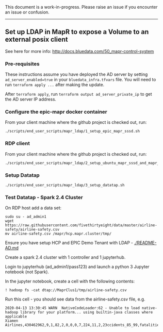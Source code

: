 This document is a work-in-progress. Please raise an issue if you encounter an issue or confusion.

----

## Set up LDAP in MapR to expose a Volume to an external posix client

See here for more info: http://docs.bluedata.com/50_mapr-control-system

### Pre-requisites

These instructions assume you have deployed the AD server by setting `ad_server_enabled=true` in your `bluedata_infra.tfvars` file.  You will need to run `terraform apply ...` after making the update.  

After `terraform apply`, run `terraform output ad_server_private_ip` to get the AD server IP address.

### Configure the epic-mapr docker container

From your client machine where the github project is checked out, run:

```
./scripts/end_user_scripts/mapr_ldap/1_setup_epic_mapr_sssd.sh
```

### RDP client

From your client machine where the github project is checked out, run:

```
./scripts/end_user_scripts/mapr_ldap/2_setup_ubuntu_mapr_sssd_and_mapr_client.sh
```

### Setup Datatap

```
./scripts/end_user_scripts/mapr_ldap/3_setup_datatap.sh
```

### Test Datatap - Spark 2.4 Cluster 

On RDP host add a data set:

```
sudo su - ad_admin1
wget https://raw.githubusercontent.com/fivethirtyeight/data/master/airline-safety/airline-safety.csv
mv airline-safety.csv /mapr/hcp.mapr.cluster/tmp/
```

Ensure you have setup HCP and EPIC Demo Tenant with LDAP - [./README-AD.md](./README-AD.md)

Create a spark 2.4 cluster with 1 controller and 1 jupyterhub.

Login to jupyterhub (ad_admin1/pass123) and launch a python 3 Jupyter notebook (not Spark).

In the jupyter notebook, create a cell with the following contents:

```
! hadoop fs -cat dtap://MaprClus1/tmp/airline-safety.csv
```
 
Run this cell - you should see data from the airline-safety.csv file, e.g.

```
2020-04-13 13:30:45 WARN  NativeCodeLoader:62 - Unable to load native-hadoop library for your platform... using builtin-java classes where applicable
Xiamen Airlines,430462962,9,1,82,2,0,0,0,7,224,11,2,23ccidents_85_99,fatalities_85_99,incidents_00_14,fatal_accidents_00_14,fatalities_00_14
```
